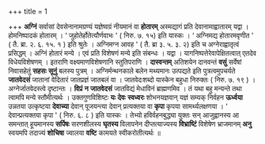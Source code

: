 +++
title = 1

+++
**अग्निं** सर्वासां देवसेनानामग्रण्यं यज्ञेष्वग्रं नीयमानं वा **होतारम्** अस्मद्यागं प्रति देवानामाह्वातारम् यद्वा । होमनिष्पादकं होतारम् । ‘ जुहोतेर्होतेत्यौर्णवाभः ' ( निरु. ७. १५) इति यास्कः । ‘ अग्निमद्य होतारमवृणीत ' ( तै. ब्रा. २. ६. १५. १ ) इति श्रुतेः । अग्निमग्न आवह ' ( तै. ब्रा ३. ५. ३. २) इति च अग्नेराह्वातृत्वं प्रसिद्धम् । अग्निं होतारं मन्ये । एवं प्रति विशेषणं मन्ये इति संबन्धः । यद्वा । यागनिष्पत्तेरेवापेक्षितत्वात् एतदेव विधेयविशेषणम् । इतराणि वक्ष्यमाणविशेषणानि स्तुतिपराणि । **दास्वन्तम्** अतिशयेन दानवन्तं **वसुं** सर्वेषां निवासहेतुं **सहसः** **सूनुं** बलस्य पुत्रम् । अग्निर्मन्थनकाले बलेन मथ्यमानः उत्पद्यते इति पुत्रत्वमुपचर्यते **जातवेदसं** जातानां वेदितारं जातप्रज्ञं जातबलं वा । जातवेदःशब्दो यास्केन बहुधा निरुक्तः ( निरु. ७. १९ ) । अग्नेर्जातवेदस्त्वे दृष्टान्तः । **विप्रं** **न** **जातवेदसं** जातविद्यं मेधाविनं ब्राह्मणमिव । तं यथा बहु मन्यन्ते तथा त्वामपि मन्ये स्तौमीत्यर्थः । उक्तगुणविशिष्टः **यः** **देवः** **स्वध्वरः** शोभनयज्ञवान् यज्ञं सम्यक् निर्वहन **ऊर्ध्वया** उन्नतया उत्कृष्टया **देवाच्या** देवान् पूजयन्त्या देवान् प्रत्यक्तया वा **कृपा** कृपया सामर्थ्यलक्षणया । ‘ देवान्प्रत्यक्तया कृपा ' ( निरु. ६. ८ ) इति यास्कः । तेभ्यो हविर्वहनबुद्ध्या युक्तः सन् आजुह्वानस्य आ समन्तात् हूयमानस्य **सर्पिषः**  सरणशीलस्य **घृतस्य** विलापनेन दीप्तत्याज्यस्य **विभ्राष्टिं** विशेषेण भ्राजमानम् **अनु** स्वयमपि तदाज्यं **शोचिषा** ज्वालया **वष्टि** कामयते स्वीकरोतीत्यर्थः ॥